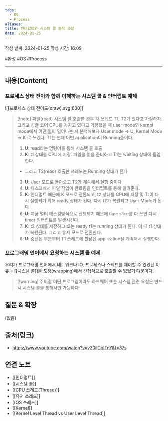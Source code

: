 ```yaml
---
tags:
  - OS
  - Process
aliases: 
title: 인터럽트와 시스템 콜 동작 과정
date: 2024-01-25
---
```

작성 날짜: 2024-01-25
작성 시간: 16:09

#완성 #OS #Process 

----
## 내용(Content)
### 프로세스 상태 전이와 함께 이해하는 시스템 콜 & 인터럽트 예제
![[프로세스 상태 전이도(draw).svg|600]]

>[!note] 파일(read) 시스템 콜 호출한 경우
>각 쓰레드 T1, T2가 있다고 가정하자. 그리고 싱글 코어 CPU를 가지고 있다고 가정했을 때 user mode와 kernel mode에서 어떤 일이 일어나는 지 분석해보자
>User mode => U, Kernel Mode => K 로 쓰겠다. T1는 현재 어떤 application이 Running중이다.
>
>1. **U**: read라는 명령어를 통해 시스템 콜 호출
>2. **K**: t1 상태를 CPU에 저장. 파일을 읽을 준비하고 T1는 waiting 상태에 돌입한다.
>	- 그리고 T2(read) 호출한 쓰레드는 Running 상태가 된다
>3. **U**: User 모드로 돌아오고 T2가 계속해서 실행 중이다
>4. **U**: 디스크에서 파일 작업이 완료됨을 인터럽트를 통해 알려준다.
>5. **K**: 인터럽트 때문에 K 모드로 전환되고, t2 상태를 CPU에 저장 및 T1이 다시 실행되기 위해 ready 상태가 된다. 다시 t2가 복원되고 User Mode가 된다
>6. **U**: 지금 멀티 태스킹방식으로 진행되기 때문에 time slice를 다 쓰면 다시 timer 인터럽트를 발생시킨다
>7. **K**: t2 상태를 저장하고 t2는 ready t1는 running 상태가 된다. 이 때 t1 상태가 복원된다. 그리고 유저 모드로 전환한다.
>8. **U**: 중단된 부분부터 T1 쓰레드에 할당된 application을 계속해서 실행한다.


### 프로그래밍 언어에서 요청하는 시스템 콜 예제
우리가 프로그래밍 언어에서 네트워크나 IO, 프로세스나 스레드를 제어할 수 있었던 이유는 [[시스템 콜]]을 포장(wrapping)해서 간접적으로 호출할 수 있었기 떄문이다.

>[!warning] 주의점
>어떤 프로그램이라도 하드웨어 또는 시스템 관련 요청은 반드시 시스템 콜을 통해서만 가능하다
## 질문 & 확장

(없음)

## 출처(링크)
- https://www.youtube.com/watch?v=v30ilCpITnY&t=37s

## 연결 노트
- [[인터럽트]]
- [[시스템 콜]]
- [[CPU 쓰레드(Thread)]]
- [[유저 쓰레드]]
- [[OS 쓰레드]]
- [[Kernel]]
- [[Kernel Level Thread vs User Level Thread]]









